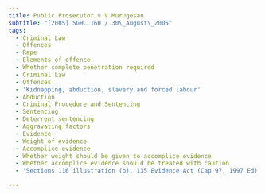 ```yaml
---
title: Public Prosecutor v V Murugesan
subtitle: "[2005] SGHC 160 / 30\_August\_2005"
tags:
  - Criminal Law
  - Offences
  - Rape
  - Elements of offence
  - Whether complete penetration required
  - Criminal Law
  - Offences
  - 'Kidnapping, abduction, slavery and forced labour'
  - Abduction
  - Criminal Procedure and Sentencing
  - Sentencing
  - Deterrent sentencing
  - Aggravating factors
  - Evidence
  - Weight of evidence
  - Accomplice evidence
  - Whether weight should be given to accomplice evidence
  - Whether accomplice evidence should be treated with caution
  - 'Sections 116 illustration (b), 135 Evidence Act (Cap 97, 1997 Ed)'

---
```


